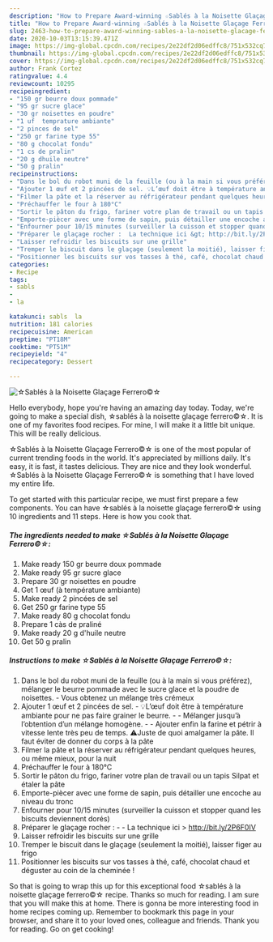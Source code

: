 ```yaml
---
description: "How to Prepare Award-winning ☆Sablés à la Noisette Glaçage Ferrero©☆"
title: "How to Prepare Award-winning ☆Sablés à la Noisette Glaçage Ferrero©☆"
slug: 2463-how-to-prepare-award-winning-sables-a-la-noisette-glacage-ferrero
date: 2020-10-03T13:15:39.471Z
image: https://img-global.cpcdn.com/recipes/2e22df2d06edffc8/751x532cq70/☆sables-a-la-noisette-glacage-ferrero☆-photo-principale-de-la-recette.jpg
thumbnail: https://img-global.cpcdn.com/recipes/2e22df2d06edffc8/751x532cq70/☆sables-a-la-noisette-glacage-ferrero☆-photo-principale-de-la-recette.jpg
cover: https://img-global.cpcdn.com/recipes/2e22df2d06edffc8/751x532cq70/☆sables-a-la-noisette-glacage-ferrero☆-photo-principale-de-la-recette.jpg
author: Frank Cortez
ratingvalue: 4.4
reviewcount: 10295
recipeingredient:
- "150 gr beurre doux pommade"
- "95 gr sucre glace"
- "30 gr noisettes en poudre"
- "1 uf  temprature ambiante"
- "2 pinces de sel"
- "250 gr farine type 55"
- "80 g chocolat fondu"
- "1 cs de pralin"
- "20 g dhuile neutre"
- "50 g pralin"
recipeinstructions:
- "Dans le bol du robot muni de la feuille (ou à la main si vous préférez), mélanger le beurre pommade avec le sucre glace et la poudre de noisettes. Vous obtenez un mélange très crémeux"
- "Ajouter 1 œuf et 2 pincées de sel. 💡L’œuf doit être à température ambiante pour ne pas faire grainer le beurre.  Mélanger jusqu’à l’obtention d’un mélange homogène.  Ajouter enfin la farine et pétrir à vitesse lente très peu de temps. ⚠️Juste de quoi amalgamer la pâte. Il faut éviter de donner du corps à la pâte"
- "Filmer la pâte et la réserver au réfrigérateur pendant quelques heures, ou même mieux, pour la nuit"
- "Préchauffer le four à 180°C"
- "Sortir le pâton du frigo, fariner votre plan de travail ou un tapis Silpat et étaler la pâte"
- "Emporte-piècer avec une forme de sapin, puis détailler une encoche au niveau du tronc"
- "Enfourner pour 10/15 minutes (surveiller la cuisson et stopper quand les biscuits deviennent dorés)"
- "Préparer le glaçage rocher :  La technique ici &gt; http://bit.ly/2P6F0IV"
- "Laisser refroidir les biscuits sur une grille"
- "Tremper le biscuit dans le glaçage (seulement la moitié), laisser figer au frigo"
- "Positionner les biscuits sur vos tasses à thé, café, chocolat chaud et déguster au coin de la cheminée !"
categories:
- Recipe
tags:
- sabls
- 
- la

katakunci: sabls  la 
nutrition: 181 calories
recipecuisine: American
preptime: "PT18M"
cooktime: "PT51M"
recipeyield: "4"
recipecategory: Dessert

---
```



![☆Sablés à la Noisette Glaçage Ferrero©☆](https://img-global.cpcdn.com/recipes/2e22df2d06edffc8/751x532cq70/☆sables-a-la-noisette-glacage-ferrero☆-photo-principale-de-la-recette.jpg)

Hello everybody, hope you're having an amazing day today. Today, we're going to make a special dish, ☆sablés à la noisette glaçage ferrero©☆. It is one of my favorites food recipes. For mine, I will make it a little bit unique. This will be really delicious.



☆Sablés à la Noisette Glaçage Ferrero©☆ is one of the most popular of current trending foods in the world. It's appreciated by millions daily. It's easy, it is fast, it tastes delicious. They are nice and they look wonderful. ☆Sablés à la Noisette Glaçage Ferrero©☆ is something that I have loved my entire life.


To get started with this particular recipe, we must first prepare a few components. You can have ☆sablés à la noisette glaçage ferrero©☆ using 10 ingredients and 11 steps. Here is how you cook that.

<!--inarticleads1-->

##### The ingredients needed to make ☆Sablés à la Noisette Glaçage Ferrero©☆:

1. Make ready 150 gr beurre doux pommade
1. Make ready 95 gr sucre glace
1. Prepare 30 gr noisettes en poudre
1. Get 1 œuf (à température ambiante)
1. Make ready 2 pincées de sel
1. Get 250 gr farine type 55
1. Make ready 80 g chocolat fondu
1. Prepare 1 càs de praliné
1. Make ready 20 g d&#39;huile neutre
1. Get 50 g pralin




<!--inarticleads2-->

##### Instructions to make ☆Sablés à la Noisette Glaçage Ferrero©☆:

1. Dans le bol du robot muni de la feuille (ou à la main si vous préférez), mélanger le beurre pommade avec le sucre glace et la poudre de noisettes. - Vous obtenez un mélange très crémeux
1. Ajouter 1 œuf et 2 pincées de sel. - 💡L’œuf doit être à température ambiante pour ne pas faire grainer le beurre. -  - Mélanger jusqu’à l’obtention d’un mélange homogène. -  - Ajouter enfin la farine et pétrir à vitesse lente très peu de temps. ⚠️Juste de quoi amalgamer la pâte. Il faut éviter de donner du corps à la pâte
1. Filmer la pâte et la réserver au réfrigérateur pendant quelques heures, ou même mieux, pour la nuit
1. Préchauffer le four à 180°C
1. Sortir le pâton du frigo, fariner votre plan de travail ou un tapis Silpat et étaler la pâte
1. Emporte-piècer avec une forme de sapin, puis détailler une encoche au niveau du tronc
1. Enfourner pour 10/15 minutes (surveiller la cuisson et stopper quand les biscuits deviennent dorés)
1. Préparer le glaçage rocher : -  - La technique ici &gt; http://bit.ly/2P6F0IV
1. Laisser refroidir les biscuits sur une grille
1. Tremper le biscuit dans le glaçage (seulement la moitié), laisser figer au frigo
1. Positionner les biscuits sur vos tasses à thé, café, chocolat chaud et déguster au coin de la cheminée !




So that is going to wrap this up for this exceptional food ☆sablés à la noisette glaçage ferrero©☆ recipe. Thanks so much for reading. I am sure that you will make this at home. There is gonna be more interesting food in home recipes coming up. Remember to bookmark this page in your browser, and share it to your loved ones, colleague and friends. Thank you for reading. Go on get cooking!
